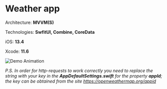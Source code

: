 # Weather app

Architecture: **MVVM(S)**

Technologies: **SwfitUI, Combine, CoreData**

iOS: **13.4**

Xcode: **11.6**

![Demo Animation](https://github.com/henadark/readme_assets/blob/master/wthr_preview.gif?raw=true)

*P.S. In order for http-requests to work correctly you need to replace the string with your key in the __AppDefaultSettings.swift__ for the property __appId__; the key can be obtained from the site https://openweathermap.org/appid*
